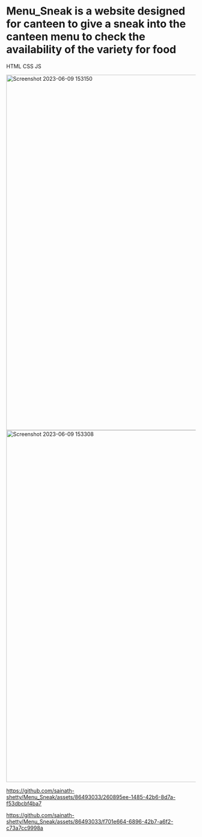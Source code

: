 # Menu_Sneak is a website designed for canteen to give a sneak into the canteen menu to check the availability of the variety for food
HTML CSS JS





<img width="943" alt="Screenshot 2023-06-09 153150" src="https://github.com/sainath-shetty/Menu_Sneak/assets/86493033/95066ec8-acda-4b59-a55a-ae86b9a91a01">
<img width="934" alt="Screenshot 2023-06-09 153308" src="https://github.com/sainath-shetty/Menu_Sneak/assets/86493033/c76653be-be5e-4d01-bc63-0e16354a2fde">


https://github.com/sainath-shetty/Menu_Sneak/assets/86493033/260895ee-1485-42b6-8d7a-f53dbcbf4ba7



https://github.com/sainath-shetty/Menu_Sneak/assets/86493033/f701e664-6896-42b7-a6f2-c73a7cc9998a

